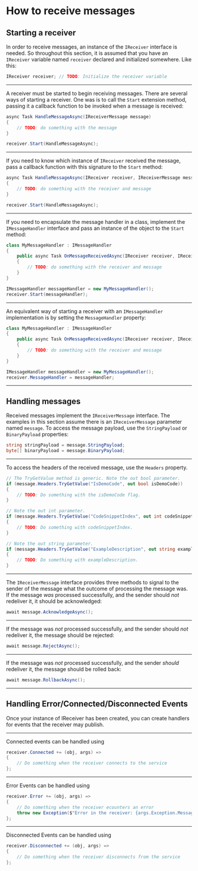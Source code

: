# How to receive messages

## Starting a receiver

In order to receive messages, an instance of the `IReceiver` interface is needed. So throughout this section, it is assumed that you have an `IReceiver` variable named `receiver` declared and initialized somewhere. Like this:

```c#
IReceiver receiver; // TODO: Initialize the receiver variable
```

---

A receiver must be started to begin receiving messages. There are several ways of starting a receiver. One was is to call the `Start` extension method, passing it a callback function to be invoked when a message is received:

```c#
async Task HandleMessageAsync(IReceiverMessage message)
{
    // TODO: do something with the message
}

receiver.Start(HandleMessageAsync);
```

---

If you need to know which instance of `IReceiver` received the message, pass a callback function with this signature to the `Start` method:

```c#
async Task HandleMessageAsync(IReceiver receiver, IReceiverMessage message)
{
    // TODO: do something with the receiver and message
}

receiver.Start(HandleMessageAsync);
```

---

If you need to encapsulate the message handler in a class, implement the `IMessageHandler` interface and pass an instance of the object to the `Start` method:

```c#
class MyMessageHandler : IMessageHandler
{
    public async Task OnMessageReceivedAsync(IReceiver receiver, IReceiverMessage message)
    {
        // TODO: do something with the receiver and message
    }
}

IMessageHandler messageHandler = new MyMessageHandler();
receiver.Start(messageHandler);
```

---

An equivalent way of starting a receiver with an `IMessageHandler` implementation is by setting the `MessageHandler` property:

```c#
class MyMessageHandler : IMessageHandler
{
    public async Task OnMessageReceivedAsync(IReceiver receiver, IReceiverMessage message)
    {
        // TODO: do something with the receiver and message
    }
}

IMessageHandler messageHandler = new MyMessageHandler();
receiver.MessageHandler = messageHandler;
```

---

## Handling messages

Received messages implement the `IReceiverMessage` interface. The examples in this section assume there is an `IReceiverMessage` parameter named `message`. To access the message payload, use the `StringPayload` or `BinaryPayload` properties:

```c#
string stringPayload = message.StringPayload;
byte[] binaryPayload = message.BinaryPayload;
```

---

To access the headers of the received message, use the `Headers` property.

```c#
// The TryGetValue method is generic. Note the out bool parameter.
if (message.Headers.TryGetValue("IsDemoCode", out bool isDemoCode))
{
    // TODO: Do something with the isDemoCode flag.
}

// Note the out int parameter.
if (message.Headers.TryGetValue("CodeSnippetIndex", out int codeSnippetIndex))
{
    // TODO: Do something with codeSnippetIndex.
}

// Note the out string parameter.
if (message.Headers.TryGetValue("ExampleDescription", out string exampleDescription))
{
    // TODO: Do something with exampleDescription.
}

```

---

The `IReceiverMessage` interface provides three methods to signal to the sender of the message what the outcome of processing the message was. If the message *was* processed successfully, and the sender should *not* redeliver it, it should be acknowledged:

```c#
await message.AcknowledgeAsync();
```

---

If the message was *not* processed successfully, and the sender should *not* redeliver it, the message should be rejected:

```c#
await message.RejectAsync();
```

---

If the message was *not* processed successfully, and the sender *should* redeliver it, the message should be rolled back:

```c#
await message.RollbackAsync();
```

---

## Handling Error/Connected/Disconnected Events

Once your instance of IReceiver has been created, you can create handlers for events that the receiver may publish.  
  
---

Connected events can be handled using

```c#
receiver.Connected += (obj, args) =>
{
    // Do something when the receiver connects to the service
};
```

---

Error Events can be handled using 

```c#
receiver.Error += (obj, args) =>
{
    // Do something when the receiver ecounters an error
    throw new Exception($"Error in the receiver: {args.Exception.Message}");
};
```

---

Disconnected Events can be handled using

```c#
receiver.Disconnected += (obj, args) =>
{
    // Do something when the receiver disconnects from the service
};
```